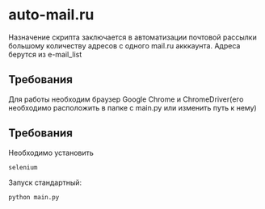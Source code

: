 # auto-mail.ru
Назначение скрипта заключается в автоматизации почтовой рассылки большому количеству адресов с одного mail.ru акккаунта. Адреса берутся из e-mail_list
## Требования
Для работы  необходим браузер Google Chrome и СhromeDriver(его необходимо расположить в папке с main.py или изменить путь к нему)
## Требования
Необходимо установить
```
selenium
```
Запуск стандартный:
```
python main.py
```
